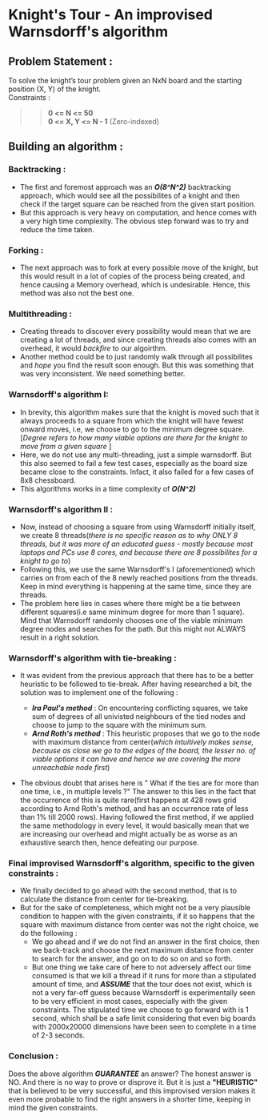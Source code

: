 # Knight's Tour - An improvised Warnsdorff's algorithm

## Problem Statement : 

To solve the knight’s tour problem given an NxN board and the starting position (X, Y) of the knight. <br>
Constraints : <br>
>> **0 <= N <= 50** <br>
>> **0 <= X, Y <= N - 1** (Zero-indexed)<br>

## Building an algorithm : 

### Backtracking : 

- The first and foremost approach was an ***O(8^N^2)*** backtracking approach, which would see all the possibilites of a knight and then check if the target square can be reached from the given start position.
- But this approach is very heavy on computation, and hence comes with a very high time complexity. The obvious step forward was to try and reduce the time taken.

### Forking : 

- The next approach was to fork at every possible move of the knight, but this would result in a lot of copies of the process being created, and hence causing a Memory overhead, which is undesirable. Hence, this method was also not the best one.

###  Multithreading : 

- Creating threads to discover every possibility would mean that we are creating a lot of threads, and since creating threads also comes with an overhead, it would _backfire_ to our algoirthm.
- Another method could be to just randomly walk through all possibilites and _hope_ you find the result soon enough. But this was something that was very inconsistent. We need something better.

### Warnsdorff's algorithm I: 

- In brevity, this algorithm makes sure that the knight is moved such that it always proceeds to a square from which the knight will have fewest onward moves, i.e, we choose to go to the minimum degree square. [*Degree refers to how many viable options are there for the knight to move from a given square* ]
- Here, we do not use any multi-threading, just a simple warnsdorff. But this also seemed to fail a few test cases, especially as the board size became close to the constraints. Infact, it also failed for a few cases of 8x8 chessboard.
- This algorithms works in a time complexity of ***O(N^2)***

### Warnsdorff's algorithm II :

- Now, instead of choosing a square from using Warnsdorff initially itself, we create 8 threads(*there is no specific reason as to why ONLY 8 threads, but it was more of an educated guess - mostly because most laptops and PCs use 8 cores, and because there are 8 possibilites for a knight to go to*)
- Following this, we use the same Warnsdorff's I (aforementioned) which carries on from each of the 8 newly reached positions from the threads. Keep in mind everything is happening at the same time, since they are threads.
- The problem here lies in cases where there might be a tie between different squares(i.e same minimum degree for more than 1 square). Mind that Warnsdorff randomly chooses one of the viable minimum degree nodes and searches for the path. But this might not ALWAYS result in a right solution.

### Warnsdorff's algorithm with tie-breaking : 

- It was evident from the previous approach that there has to be a better heuristic to be followed to tie-break. After having researched a bit, the solution was to implement one of the following :
  - ***Ira Paul's method*** : On encountering conflicting squares, we take sum of degrees of all univisted neighbours of the tied nodes and choose to jump   to the square with the minimum sum. 
  - ***Arnd Roth's method*** : This heuristic proposes that we go to the node with maximum distance from center(*which intuitively makes sense, because as   close we go to the edges of the board, the lesser no. of viable options it can have and hence we are covering the more unreachable node first*)

- The obvious doubt that arises here is " What if the ties are for more than one time, i.e., in multiple levels ?" The answer to this lies in the fact that the occurrence of this is quite rare(first happens at 428 rows grid according to Arnd Roth's method, and has an occurrence rate of less than 1% till 2000 rows). Having followed the first method, if we applied the same methodology in every level, it would basically mean that we are increasing our overhead and might actually be as worse as an exhaustive search then, hence defeating our purpose.

### Final improvised Warnsdorff's algorithm, specific to the given constraints : 

- We finally decided to go ahead with the second method, that is to calculate the distance from center for tie-breaking.
- But for the sake of completeness, which might not be a very plausible condition to happen with the given constraints, if it so happens that the square with maximum distance from center was not the right choice, we do the following : 
  - We go ahead and if we do not find an answer in the first choice, then we back-track and choose the next maximum distance from center to search for the answer, and go on to do so on and so forth.
  - But one thing we take care of here to not adversely affect our time consumed is that we kill a thread if it runs for more than a stipulated amount of time, and ***ASSUME*** that the tour does not exist, which is not a very far-off guess because Warnsdorff is experimentally seen to be very efficient in most cases, especially with the given constraints. The stipulated time we choose to go forward with is 1 second, which shall be a safe limit considering that even big boards with 2000x20000 dimensions have been seen to complete in a time of 2-3 seconds.

### Conclusion : 

Does the above algorithm ***GUARANTEE*** an answer? The honest answer is NO. And there is no way to prove or disprove it. But it is just a **"HEURISTIC"** that is believed to be very successful, and this improvised version makes it even more probable to find the right answers in a shorter time, keeping in mind the given constraints.

